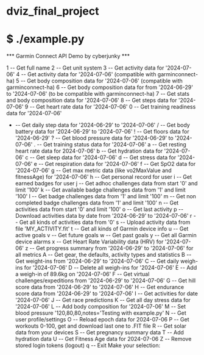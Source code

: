 # dviz_final_project

# $ ./example.py
*** Garmin Connect API Demo by cyberjunky ***

1 -- Get full name
2 -- Get unit system
3 -- Get activity data for '2024-07-06'
4 -- Get activity data for '2024-07-06' (compatible with garminconnect-ha)
5 -- Get body composition data for '2024-07-06' (compatible with garminconnect-ha)
6 -- Get body composition data for from '2024-06-29' to '2024-07-06' (to be compatible with garminconnect-ha)
7 -- Get stats and body composition data for '2024-07-06'
8 -- Get steps data for '2024-07-06'
9 -- Get heart rate data for '2024-07-06'
0 -- Get training readiness data for '2024-07-06'
- -- Get daily step data for '2024-06-29' to '2024-07-06'
/ -- Get body battery data for '2024-06-29' to '2024-07-06'
! -- Get floors data for '2024-06-29'
? -- Get blood pressure data for '2024-06-29' to '2024-07-06'
. -- Get training status data for '2024-07-06'
a -- Get resting heart rate data for 2024-07-06'
b -- Get hydration data for '2024-07-06'
c -- Get sleep data for '2024-07-06'
d -- Get stress data for '2024-07-06'
e -- Get respiration data for '2024-07-06'
f -- Get SpO2 data for '2024-07-06'
g -- Get max metric data (like vo2MaxValue and fitnessAge) for '2024-07-06'
h -- Get personal record for user
i -- Get earned badges for user
j -- Get adhoc challenges data from start '0' and limit '100'
k -- Get available badge challenges data from '1' and limit '100'
l -- Get badge challenges data from '1' and limit '100'
m -- Get non completed badge challenges data from '1' and limit '100'
n -- Get activities data from start '0' and limit '100'
o -- Get last activity
p -- Download activities data by date from '2024-06-29' to '2024-07-06'
r -- Get all kinds of activities data from '0'
s -- Upload activity data from file 'MY_ACTIVITY.fit'
t -- Get all kinds of Garmin device info
u -- Get active goals
v -- Get future goals
w -- Get past goals
y -- Get all Garmin device alarms
x -- Get Heart Rate Variability data (HRV) for '2024-07-06'
z -- Get progress summary from '2024-06-29' to '2024-07-06' for all metrics
A -- Get gear, the defaults, activity types and statistics
B -- Get weight-ins from '2024-06-29' to '2024-07-06'
C -- Get daily weigh-ins for '2024-07-06'
D -- Delete all weigh-ins for '2024-07-06'
E -- Add a weigh-in of 89.6kg on '2024-07-06'
F -- Get virtual challenges/expeditions from '2024-06-29' to '2024-07-06'
G -- Get hill score data from '2024-06-29' to '2024-07-06'
H -- Get endurance score data from '2024-06-29' to '2024-07-06'
I -- Get activities for date '2024-07-06'
J -- Get race predictions
K -- Get all day stress data for '2024-07-06'
L -- Add body composition for '2024-07-06'
M -- Set blood pressure '120,80,80,notes='Testing with example.py'
N -- Get user profile/settings
O -- Reload epoch data for 2024-07-06
P -- Get workouts 0-100, get and download last one to .FIT file
R -- Get solar data from your devices
S -- Get pregnancy summary data
T -- Add hydration data
U -- Get Fitness Age data for 2024-07-06
Z -- Remove stored login tokens (logout)
q -- Exit
Make your selection: